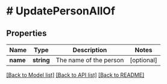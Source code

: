 # # UpdatePersonAllOf

## Properties

Name | Type | Description | Notes
------------ | ------------- | ------------- | -------------
**name** | **string** | The name of the person | [optional]

[[Back to Model list]](../../README.md#models) [[Back to API list]](../../README.md#endpoints) [[Back to README]](../../README.md)
